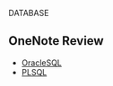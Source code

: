 DATABASE


## OneNote Review

* [OracleSQL](https://github.com/RyuKyeongWoo/sist_sql/blob/master/OneNote%20Review/OracleSQL.one?raw=true)
* [PLSQL](https://github.com/RyuKyeongWoo/sist_sql/blob/master/OneNote%20Review/PLSQL.one?raw=true)
